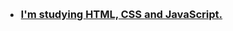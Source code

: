 
<div> 
<h1 align="left" dir="auto">
  <a id="user-content-olá--eu-sou-a-Edna" class="anchor" arial-hidden="true" href="https://github.com/Edna06">
    <svg class="oction oction-link" 
    viewBox="0 0 16 16"   
    widht="16"
    height="16"
    arial-hidden="true"> 👋 Hi, I’m Edna </svg>
</h1>
    
<h3> <ul>
  <li>I'm studying <strong>HTML, CSS </strong> and <strong>JavaScript</strong>.</li>
</ul>
</h3>

                       
                     
